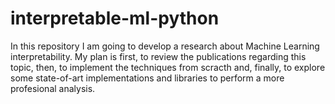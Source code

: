 # interpretable-ml-python
In this repository I am going to develop a research about Machine Learning interpretability. My plan is first, to review the publications regarding this topic, then, to implement the techniques from scracth and, finally, to explore some state-of-art implementations and libraries to perform a more profesional analysis.